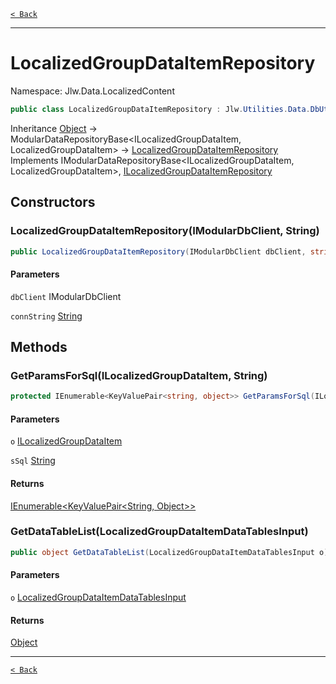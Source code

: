 [`< Back`](./)

---

# LocalizedGroupDataItemRepository

Namespace: Jlw.Data.LocalizedContent



```csharp
public class LocalizedGroupDataItemRepository : Jlw.Utilities.Data.DbUtility.ModularDataRepositoryBase`2[[Jlw.Data.LocalizedContent.ILocalizedGroupDataItem, Jlw.Data.LocalizedContent, Version=0.1.7810.21078, Culture=neutral, PublicKeyToken=null],[Jlw.Data.LocalizedContent.LocalizedGroupDataItem, Jlw.Data.LocalizedContent, Version=0.1.7810.21078, Culture=neutral, PublicKeyToken=null]], Jlw.Utilities.Data.DbUtility.IModularDataRepositoryBase`2[[Jlw.Data.LocalizedContent.ILocalizedGroupDataItem, Jlw.Data.LocalizedContent, Version=0.1.7810.21078, Culture=neutral, PublicKeyToken=null],[Jlw.Data.LocalizedContent.LocalizedGroupDataItem, Jlw.Data.LocalizedContent, Version=0.1.7810.21078, Culture=neutral, PublicKeyToken=null]], ILocalizedGroupDataItemRepository
```

Inheritance [Object](https://docs.microsoft.com/en-us/dotnet/api/system.object) → ModularDataRepositoryBase&lt;ILocalizedGroupDataItem, LocalizedGroupDataItem&gt; → [LocalizedGroupDataItemRepository](./jlw.data.localizedcontent.localizedgroupdataitemrepository)<br>
Implements IModularDataRepositoryBase&lt;ILocalizedGroupDataItem, LocalizedGroupDataItem&gt;, [ILocalizedGroupDataItemRepository](./jlw.data.localizedcontent.ilocalizedgroupdataitemrepository)

## Constructors

### **LocalizedGroupDataItemRepository(IModularDbClient, String)**



```csharp
public LocalizedGroupDataItemRepository(IModularDbClient dbClient, string connString)
```

#### Parameters

`dbClient` IModularDbClient<br>

`connString` [String](https://docs.microsoft.com/en-us/dotnet/api/system.string)<br>

## Methods

### **GetParamsForSql(ILocalizedGroupDataItem, String)**



```csharp
protected IEnumerable<KeyValuePair<string, object>> GetParamsForSql(ILocalizedGroupDataItem o, string sSql)
```

#### Parameters

`o` [ILocalizedGroupDataItem](./jlw.data.localizedcontent.ilocalizedgroupdataitem)<br>

`sSql` [String](https://docs.microsoft.com/en-us/dotnet/api/system.string)<br>

#### Returns

[IEnumerable&lt;KeyValuePair&lt;String, Object&gt;&gt;](https://docs.microsoft.com/en-us/dotnet/api/system.collections.generic.ienumerable-1)<br>

### **GetDataTableList(LocalizedGroupDataItemDataTablesInput)**



```csharp
public object GetDataTableList(LocalizedGroupDataItemDataTablesInput o)
```

#### Parameters

`o` [LocalizedGroupDataItemDataTablesInput](./jlw.data.localizedcontent.localizedgroupdataitemdatatablesinput)<br>

#### Returns

[Object](https://docs.microsoft.com/en-us/dotnet/api/system.object)<br>

---

[`< Back`](./)
